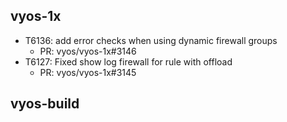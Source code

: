 ## vyos-1x
- T6136: add error checks when using dynamic firewall groups
   - PR: vyos/vyos-1x#3146
- T6127: Fixed show log firewall for rule with offload
   - PR: vyos/vyos-1x#3145


## vyos-build

